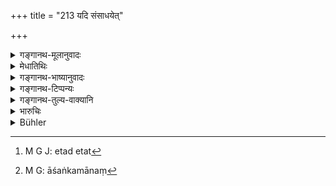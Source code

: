 +++
title = "213 यदि संसाधयेत्"

+++

<details><summary>गङ्गानथ-मूलानुवादः</summary>

If, through arrogance or greed, the man should seek to recover it, he should be made by the King to pay one gold-piece, as an expiation for that theft.—(213)
</details>

<details><summary>मेधातिथिः</summary>

**संसाधनं** राजनिवेदनादिना ऋणवत् प्रतिश्रुतस्य मार्गणम्, स्वीकृतस्य प्रतियाच्यमानस्य राजनिवेदणम्- "अयं मह्यं दत्वा प्रतिजिहीर्षति" इति सिद्धस्य दृढीकरणं **संसाधनम्** एतत्[^४७] । **दर्पाल् लोभेनेति** कारणानुवादः । एवं कुर्वतो दण्डः **सुवर्णं स्यात् तस्य स्तेयस्य निष्कृतिर्** इति । चौरदण्डम् आशङ्कमानः[^४८] सुवर्णं विधत्ते । अचौरशङ्कया च दत्तं किल तेन तस्मै न स्वयं हृतं कथम् अयं चौरः स्याद् इति शङ्कां निवर्तयितुं स्तेयशब्दः प्रयुक्तः । सत्य् अपि चौरत्वे वाचनिकः सुवर्णदण्डो ऽन्यासु क्रियासु चौरवद् व्यवहर्तव्यः ॥ ८.२१३ ॥


[^४८]:
     M G: āśaṅkamānaṃ


[^४७]:
     M G J: etad etat
</details>

<details><summary>गङ्गानथ-भाष्यानुवादः</summary>

‘*Seeking to recover it*’—*i.e*., filing a suit before the King, with a view to recover it in the manner of a debt;—when, on being asked to pay back what he has already received, the man files an application before the King, saying ‘Having given the money to me he seeks to take it away from me’; the ‘recovering’ of the gift consisting, in this case, of its being *confirmed*.—This is done cither ‘*through arrogance or greed*’;—this describes the causes of the action mentioned before.

The penalty for the man who does this act shall be ‘*one gold-piece*’;—‘*as an expiation for that theft*’;—lest people think that the man, being regarded as a thief, should suffer the penalties prescribed for theft, the author has laid down the penalty as ‘*one gold piece*.’ And yet he has used the word ‘*theft*’ with a view to preclude the notion that the man is not a ‘thief,’ since what he has taken was given to him and he did not take it away himself. The meaning thus is that, though the man is a ‘thief,’ yet his punishment, as here laid down, shall consist of ‘one gold piece’ only, but in all other respects, he is to be treated as a ‘thief.’—(213)
</details>

<details><summary>गङ्गानथ-टिप्पन्यः</summary>

‘*Saṃsādhayet*’—‘If he tries to enforce the fulfilment of the promise by a complaint before the king’ (Medhātithi);—if he tries to obtain the money forcibly or refuses to refund it’ (Kullūka, Rāghavānanda and Govindarāja);—‘if he should withhold the repayment’ (Rāmacandra, who reads ‘*Sandhārayet*’);—‘if the man should really perform the act for which he had begged, then the man who had promised to pay, but did not pay, (or having paid, took it back), should be made to pay to him a
*Suvarṇa*, by way of fine, for not fulfilling his promise’ (Nandana, who
has been misrepresented by Hopkins).

This verse is quoted in *Vivādaratnākara* (p. 137), which explains the meaning to be—‘if, through annoyance or greed, he should accomplish the purpose (*artham sādhayet*), then he should be fined by the king one
*Suvarṇa*.’

It is quoted also in *Aparārka* (p. 782), which adds the following explanation:—‘If on being asked to refund, the man, through annoyance or greed, does not refund the money, but complain before the king with a view to establish the fact that the gift should not be taken back,—then he should be forced to refund the money’;—and in *Kṛtyakalpataru* (94a).
</details>

<details><summary>गङ्गानथ-तुल्य-वाक्यानि</summary>

*Arthaśāstra* (p. 94).—‘If a gift is made under fright,—for fear of
punishment, or blame or calamity,—the man accepting the gift should be punished as a thief;—so also one who offers and accepts a gift in anger for the injuring of a third person.’

[(See texts under
212.)]
</details>

<details><summary>भारुचिः</summary>

येन धर्मार्थं किंचित् प्रतिश्रुतं न तु दत्तम् । तं चेद् धर्मम् अकुर्वन् प्रतिश्रुतम् इति कृत्वा साधयेद् अदातारम्, ततो **राज्ञा सुवर्णं** स **दाप्यः** । सोपधं [याचितारः न स्तेयकारिणः, अन्यायकारित्वाद् उ]द्धृतदण्डास् त्व् इति ॥ ८.२१२ ॥
</details>

<details><summary>Bühler</summary>

213	But if the (recipient) through pride or greed tries to enforce (the fulfilment of the promise), he shall be compelled by the king to pay one suvarna as an expiation for his theft.
</details>
